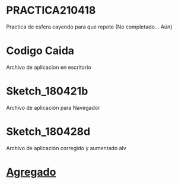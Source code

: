 # PRACTICA210418

Practica de esfera cayendo para que repote (No completado... Aún)

# Codigo Caida
Archivo de aplicacion en escritorio

# Sketch_180421b
Archivo de aplicación para Navegador

# Sketch_180428d
Archivo de aplicación corregido y aumentado alv

# [Agregado](https://goo.gl/SsAhv)
